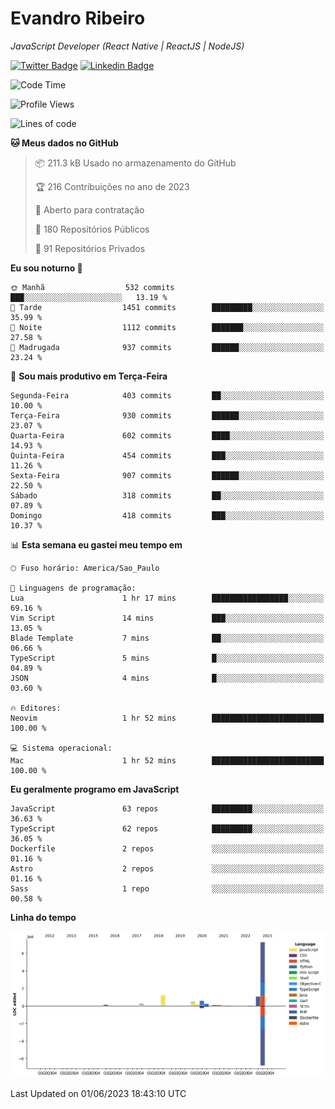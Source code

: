 # Evandro **Ribeiro**

*JavaScript Developer (React Native | ReactJS | NodeJS)*

[![Twitter Badge](https://img.shields.io/badge/-@ribeiroevandro-201B2D?style=flat-square&labelColor=201B2D&logo=twitter&logoColor=white&link=https://twitter.com/ribeiroevandro)](https://twitter.com/ribeiroevandro) 
[![Linkedin Badge](https://img.shields.io/badge/-Evandro%20Ribeiro-201B2D?style=flat-square&logo=Linkedin&logoColor=white&link=https://www.linkedin.com/in/ribeiroevandro)](https://www.linkedin.com/in/ribeiroevandro) 


<!--START_SECTION:waka-->
![Code Time](http://img.shields.io/badge/Code%20Time-3%2C212%20hrs%2033%20mins-blue)

![Profile Views](http://img.shields.io/badge/Visualizac%C3%B5es%20do%20perfil-0-blue)

![Lines of code](https://img.shields.io/badge/Desde%20o%20Hello%20World%20eu%20escrevi-11.6%20million%20linhas%20de%20c%C3%B3digo-blue)

**🐱 Meus dados no GitHub** 

> 📦 211.3 kB Usado no armazenamento do GitHub 
 > 
> 🏆 216 Contribuições no ano de 2023
 > 
> 💼 Aberto para contratação
 > 
> 📜 180 Repositórios Públicos 
 > 
> 🔑 91 Repositórios Privados 
 > 
**Eu sou noturno 🦉** 

```text
🌞 Manhã                  532 commits         ███░░░░░░░░░░░░░░░░░░░░░░   13.19 % 
🌆 Tarde                  1451 commits        █████████░░░░░░░░░░░░░░░░   35.99 % 
🌃 Noite                  1112 commits        ███████░░░░░░░░░░░░░░░░░░   27.58 % 
🌙 Madrugada              937 commits         ██████░░░░░░░░░░░░░░░░░░░   23.24 % 
```
📅 **Sou mais produtivo em Terça-Feira** 

```text
Segunda-Feira            403 commits         ██░░░░░░░░░░░░░░░░░░░░░░░   10.00 % 
Terça-Feira              930 commits         ██████░░░░░░░░░░░░░░░░░░░   23.07 % 
Quarta-Feira             602 commits         ████░░░░░░░░░░░░░░░░░░░░░   14.93 % 
Quinta-Feira             454 commits         ███░░░░░░░░░░░░░░░░░░░░░░   11.26 % 
Sexta-Feira              907 commits         ██████░░░░░░░░░░░░░░░░░░░   22.50 % 
Sábado                   318 commits         ██░░░░░░░░░░░░░░░░░░░░░░░   07.89 % 
Domingo                  418 commits         ███░░░░░░░░░░░░░░░░░░░░░░   10.37 % 
```


📊 **Esta semana eu gastei meu tempo em** 

```text
🕑︎ Fuso horário: America/Sao_Paulo

💬 Linguagens de programação: 
Lua                      1 hr 17 mins        █████████████████░░░░░░░░   69.16 % 
Vim Script               14 mins             ███░░░░░░░░░░░░░░░░░░░░░░   13.05 % 
Blade Template           7 mins              ██░░░░░░░░░░░░░░░░░░░░░░░   06.66 % 
TypeScript               5 mins              █░░░░░░░░░░░░░░░░░░░░░░░░   04.89 % 
JSON                     4 mins              █░░░░░░░░░░░░░░░░░░░░░░░░   03.60 % 

🔥 Editores: 
Neovim                   1 hr 52 mins        █████████████████████████   100.00 % 

💻 Sistema operacional: 
Mac                      1 hr 52 mins        █████████████████████████   100.00 % 
```

**Eu geralmente programo em JavaScript** 

```text
JavaScript               63 repos            █████████░░░░░░░░░░░░░░░░   36.63 % 
TypeScript               62 repos            █████████░░░░░░░░░░░░░░░░   36.05 % 
Dockerfile               2 repos             ░░░░░░░░░░░░░░░░░░░░░░░░░   01.16 % 
Astro                    2 repos             ░░░░░░░░░░░░░░░░░░░░░░░░░   01.16 % 
Sass                     1 repo              ░░░░░░░░░░░░░░░░░░░░░░░░░   00.58 % 
```



**Linha do tempo**

![Lines of Code chart](https://raw.githubusercontent.com/ribeiroevandro/ribeiroevandro/main/assets/bar_graph.png)


 Last Updated on 01/06/2023 18:43:10 UTC
<!--END_SECTION:waka-->

